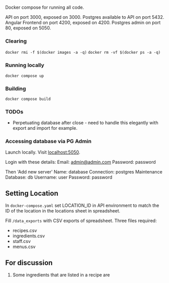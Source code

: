 Docker compose for running all code.

API on port 3000, exposed on 3000.
Postgres available to API on port 5432.
Angular Frontend on port 4200, exposed on 4200.
Postgres admin on port 80, exposed on 5050.

### Clearing

`docker rmi -f $(docker images -a -q)`
`docker rm -vf $(docker ps -a -q)`

### Running locally

`docker compose up`

### Building

`docker compose build`

### TODOs
- Perpetuating database after close - need to handle this elegantly with export and import for example.

### Accessing database via PG Admin
Launch locally. Visit [localhost:5050](http://localhost:5050).

Login with these details:
Email: admin@admin.com
Password: password

Then 'Add new server'
Name: database
Connection: postgres
Maintenance Database: db
Username: user
Password: password


## Setting Location
In `docker-compose.yaml` set LOCATION_ID in API environment to match the ID of the location in the locations sheet in spreadsheet.

Fill `/data_exports` with CSV exports of spreadsheet. Three files required:
- recipes.csv
- ingredients.csv
- staff.csv
- menus.csv


## For discussion
1. Some ingredients that are listed in a recipe are 